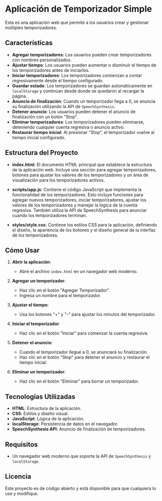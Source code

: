# Aplicación de Temporizador Simple

Esta es una aplicación web que permite a los usuarios crear y gestionar múltiples temporizadores.

## Características

- **Agregar temporizadores**: Los usuarios pueden crear temporizadores con nombres personalizados.
- **Ajustar tiempo**: Los usuarios pueden aumentar o disminuir el tiempo de los temporizadores antes de iniciarlos.
- **Iniciar temporizadores**: Los temporizadores comienzan a contar regresivamente desde el tiempo configurado.
- **Guardar estado**: Los temporizadores se guardan automáticamente en `localStorage` y continúan desde donde se quedaron al recargar la página.
- **Anuncio de finalización**: Cuando un temporizador llega a 0, se anuncia su finalización utilizando la API de `SpeechSynthesis`.
- **Detener anuncio**: Los usuarios pueden detener el anuncio de finalización con un botón "Stop".
- **Eliminar temporizadores**: Los temporizadores pueden eliminarse, deteniendo cualquier cuenta regresiva o anuncio activo.
- **Restaurar tiempo inicial**: Al presionar "Stop", el temporizador vuelve al tiempo inicial configurado.

## Estructura del Proyecto

- **index.html**: El documento HTML principal que establece la estructura de la aplicación web. Incluye una sección para agregar temporizadores, botones para ajustar los valores de los temporizadores y un área de visualización para los temporizadores activos.
  
- **scripts/app.js**: Contiene el código JavaScript que implementa la funcionalidad de los temporizadores. Esto incluye funciones para agregar nuevos temporizadores, iniciar temporizadores, ajustar los valores de los temporizadores y manejar la lógica de la cuenta regresiva. También utiliza la API de SpeechSynthesis para anunciar cuando los temporizadores terminan.

- **styles/style.css**: Contiene los estilos CSS para la aplicación, definiendo el diseño, la apariencia de los botones y el diseño general de la interfaz de los temporizadores.

## Cómo Usar

1. **Abrir la aplicación**:
   - Abre el archivo `index.html` en un navegador web moderno.

2. **Agregar un temporizador**:
   - Haz clic en el botón "Agregar Temporizador".
   - Ingresa un nombre para el temporizador.

3. **Ajustar el tiempo**:
   - Usa los botones "+" y "-" para ajustar los minutos del temporizador.

4. **Iniciar el temporizador**:
   - Haz clic en el botón "Iniciar" para comenzar la cuenta regresiva.

5. **Detener el anuncio**:
   - Cuando el temporizador llegue a 0, se anunciará su finalización.
   - Haz clic en el botón "Stop" para detener el anuncio y restaurar el tiempo inicial.

6. **Eliminar un temporizador**:
   - Haz clic en el botón "Eliminar" para borrar un temporizador.

## Tecnologías Utilizadas

- **HTML**: Estructura de la aplicación.
- **CSS**: Estilos y diseño visual.
- **JavaScript**: Lógica de la aplicación.
- **localStorage**: Persistencia de datos en el navegador.
- **SpeechSynthesis API**: Anuncio de finalización de temporizadores.

## Requisitos

- Un navegador web moderno que soporte la API de `SpeechSynthesis` y `localStorage`.

## Licencia

Este proyecto es de código abierto y está disponible para que cualquiera lo use y modifique.